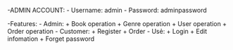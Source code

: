 -ADMIN ACCOUNT:
	- Username: admin
	- Password: adminpassword
	
-Features:
	- Admin: 
		+ Book operation
		+ Genre operation
		+ User operation
		+ Order operation
	- Customer:
		+ Register
		+ Order
	- Usẻ:
		+ Login
		+ Edit infomation
		+ Forget password
		 